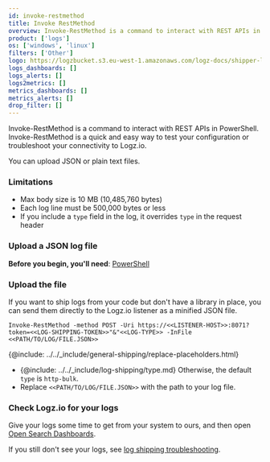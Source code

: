 ```yaml
---
id: invoke-restmethod
title: Invoke RestMethod
overview: Invoke-RestMethod is a command to interact with REST APIs in PowerShell. Invoke-RestMethod is a quick and easy way to test your configuration or troubleshoot your connectivity to Logz.io.
product: ['logs']
os: ['windows', 'linux']
filters: ['Other']
logo: https://logzbucket.s3.eu-west-1.amazonaws.com/logz-docs/shipper-logos/Invoke-RestMethod.png
logs_dashboards: []
logs_alerts: []
logs2metrics: []
metrics_dashboards: []
metrics_alerts: []
drop_filter: []
---
```



 

Invoke-RestMethod is a command to interact with REST APIs in PowerShell. Invoke-RestMethod is a quick and easy way to test your configuration or troubleshoot your connectivity to Logz.io.

You can upload JSON or plain text files.


### Limitations

* Max body size is 10 MB (10,485,760 bytes)
* Each log line must be 500,000 bytes or less
* If you include a `type` field in the log, it overrides `type` in the request header

### Upload a JSON log file

**Before you begin, you'll need**:
[PowerShell](https://docs.microsoft.com/en-us/powershell/)


 

### Upload the file

If you want to ship logs from your code but don't have a library in place,
you can send them directly to the Logz.io listener as a minified JSON file.

```shell
Invoke-RestMethod -method POST -Uri https://<<LISTENER-HOST>>:8071?token=<<LOG-SHIPPING-TOKEN>>"&"<<LOG-TYPE>> -InFile <<PATH/TO/LOG/FILE.JSON>>
```

{@include: ../../_include/general-shipping/replace-placeholders.html}

* {@include: ../../_include/log-shipping/type.md} Otherwise, the default `type` is `http-bulk`.
* Replace `<<PATH/TO/LOG/FILE.JSON>>` with the path to your log file.

### Check Logz.io for your logs

Give your logs some time to get from your system to ours, and then open [Open Search Dashboards](https://app.logz.io/#/dashboard/osd).

If you still don't see your logs, see [log shipping troubleshooting]({{site.baseurl}}/user-guide/log-shipping/log-shipping-troubleshooting.html).